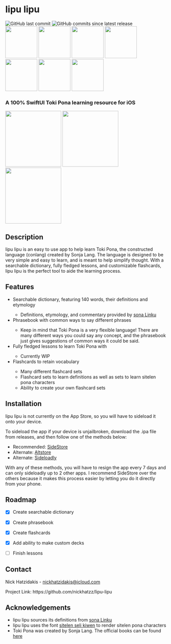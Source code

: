 <h1>lipu lipu</h1>
<div id="badges">
  <img alt="GitHub last commit" src="https://img.shields.io/github/last-commit/nickhatzz/lipu-lipu">
  <img alt="GitHub commits since latest release" src="https://img.shields.io/github/commits-since/nickhatzz/lipu-lipu/latest">
</div>
<img src="https://github.com/user-attachments/assets/c4e22323-04e5-4fdb-9cbb-b8861464e284" width="100">
<img src="https://github.com/user-attachments/assets/7d5bc497-710f-48bb-811d-94cb0ac0a582" width="100">
<img src="https://github.com/user-attachments/assets/66ff996c-baa2-4dce-86da-c7f25672298a" width="100">
<img src="https://github.com/user-attachments/assets/09a63c67-94b6-4122-87a8-1a5c70d416b1" width="100">
<img src="https://github.com/user-attachments/assets/41e18920-dbba-4da8-9616-6c8395278ee2" width="100">
<img src="https://github.com/user-attachments/assets/dc5b41eb-c9e1-472d-afb3-5b513b1cc746" width="100">
<img src="https://github.com/user-attachments/assets/24c7faba-63ab-4287-9c2e-c78450c1b817" width="100">



<h3>A 100% SwiftUI Toki Pona learning resource for iOS</h3>
<div id="app-images">
  <img src="https://github.com/user-attachments/assets/05366f23-0e15-43ee-9c8e-344a83730090" width="175">
  <img src="https://github.com/user-attachments/assets/5e659176-adcc-4df8-9a01-a246af4b5bb4" width="175">
  <img src="https://github.com/user-attachments/assets/cbae8bbf-dd8a-47b5-804a-ef34bce49b62" width="175">
</div>


<h2>Description</h2>
<p>lipu lipu is an easy to use app to help learn Toki Pona, the constructed language (conlang) created by Sonja Lang. The language is designed to be very simple and easy to learn, and is meant to help simplify thought. With a searchable dictionary, fully fledged lessons, and customizable flashcards, lipu lipu is the perfect tool to aide the learning process.</p>
<h2>Features</h2>
<ul>
  <li>Searchable dictionary, featuring 140 words, their definitions and etymology</li>
  <ul>
    <li>Definitions, etymology, and commentary provided by <a href="https://linku.la/about">sona Linku</a></li>
  </ul>
  <li>Phrasebook with common ways to say different phrases</li>
  <ul>
    <li>Keep in mind that Toki Pona is a very flexible language! There are many different ways you could say any concept, and the phrasebook just gives suggestions of common ways it could be said.</li>
  </ul>
  <li>Fully fledged lessons to learn Toki Pona with</li>
  <ul>
    <li>Currently WIP</li>
  </ul>
  <li>Flashcards to retain vocabulary</li>
  <ul>
    <li>Many different flashcard sets</li>
    <li>Flashcard sets to learn definitions as well as sets to learn sitelen pona characters</li>
    <li>Ability to create your own flashcard sets</li>
  </ul>
</ul>


<h2>Installation</h2>
<p>lipu lipu is not currently on the App Store, so you will have to sideload it onto your device.</p>
<p>To sideload the app if your device is unjailbroken, download the .ipa file from releases, and then follow one of the methods below:</p>
<ul>
  <li>Recommended: <a href="https://sidestore.io">SideStore</a></li>
  <li>Alternate: <a href="https://altstore.io">Altstore</a></li>
  <li>Alternate: <a href="https://sideloadly.io">Sideloadly</a></li>
</ul>
<p>With any of these methods, you will have to resign the app every 7 days and can only sideloadly up to 2 other apps. I recommend SideStore over the others because it makes this process easier by letting you do it directly from your phone.</p>


<h2>Roadmap</h2>

- [X] Create searchable dictionary
- [X] Create phrasebook
- [X] Create flashcards
- [X] Add ability to make custom decks
- [ ] Finish lessons


<h2>Contact</h2>
<p>Nick Hatzidakis - <a href="mailto: nickhatzidakis@icloud.com">nickhatzidakis@icloud.com</a></p>
<p>Project Link: https://github.com/nickhatzz/lipu-lipu</p>


<h2>Acknowledgements</h2>
<ul>
  <li>lipu lipu sources its definitions from <a href="https://linku.la/about">sona Linku</a></li>
  <li>lipu lipu uses the font <a href="https://www.kreativekorp.com/software/fonts/sitelenselikiwen/">sitelen seli kiwen</a> to render sitelen pona characters</li>
  <li>Toki Pona was created by Sonja Lang. The official books can be found <a href="https://tokipona.org">here</a></li>
</ul>
